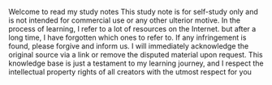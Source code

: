 Welcome to read my study notes
This study note is for self-study only and is not intended for commercial use or any other ulterior motive. In the process of learning, I refer to a lot of resources on the Internet. but after a long time, I have forgotten which ones to refer to.
If any infringement is found, please forgive and inform us. I will immediately acknowledge the original source via a link or remove the disputed material upon request. 
This knowledge base is just a testament to my learning journey, and I respect the intellectual property rights of all creators with the utmost respect for you
